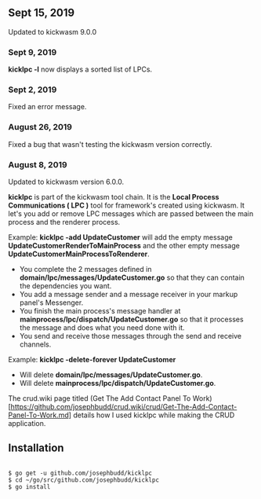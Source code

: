 ## Sept 15, 2019

Updated to kickwasm 9.0.0

### Sept 9, 2019

**kicklpc -l** now displays a sorted list of LPCs.

### Sept 2, 2019

Fixed an error message.

### August 26, 2019

Fixed a bug that wasn't testing the kickwasm version correctly.

### August 8, 2019

Updated to kickwasm version 6.0.0.

**kicklpc** is part of the kickwasm tool chain. It is the **Local Process Communications ( LPC )** tool for framework's created using kickwasm. It let's you add or remove LPC messages which are passed between the main process and the renderer process.

Example: **kicklpc -add UpdateCustomer** will add the empty message **UpdateCustomerRenderToMainProcess** and the other empty message **UpdateCustomerMainProcessToRenderer**.

* You complete the 2 messages defined in **domain/lpc/messages/UpdateCustomer.go** so that they can contain the dependencies you want.
* You add a message sender and a message receiver in your markup panel's Messenger.
* You finish the main process's message handler at **mainprocess/lpc/dispatch/UpdateCustomer.go** so that it processes the message and does what you need done with it.
* You send and receive those messages through the send and receive channels.

Example: **kicklpc -delete-forever UpdateCustomer**

* Will delete **domain/lpc/messages/UpdateCustomer.go**.
* Will delete **mainprocess/lpc/dispatch/UpdateCustomer.go**.

The crud.wiki page titled (Get The Add Contact Panel To Work)[https://github.com/josephbudd/crud.wiki/crud/Get-The-Add-Contact-Panel-To-Work.md] details how I used kicklpc while making the CRUD application.

## Installation

``` shell

$ go get -u github.com/josephbudd/kicklpc
$ cd ~/go/src/github.com/josephbudd/kicklpc
$ go install

```
